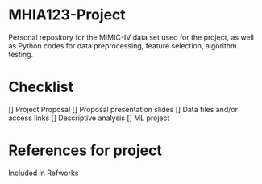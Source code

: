 # MHIA123-Project
Personal repository for the MIMIC-IV data set used for the project, as well as Python codes for data preprocessing, feature selection, algorithm testing.

# Checklist
[] Project Proposal
[] Proposal presentation slides
[] Data files and/or access links
[] Descriptive analysis
[] ML project

# References for project
Included in Refworks
